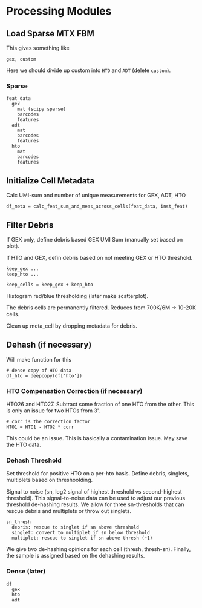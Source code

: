 
# Processing Modules

## Load Sparse MTX FBM
This gives something like

```gex, custom```

Here we should divide up custom into `HTO` and `ADT` (delete `custom`). 

### Sparse
```
feat_data
  gex
    mat (scipy sparse)
    barcodes
    features
  adt
    mat
    barcodes
    features    
  hto
    mat
    barcodes
    features        
```

## Initialize Cell Metadata
Calc UMI-sum and number of unique measurements for GEX, ADT, HTO

```
df_meta = calc_feat_sum_and_meas_across_cells(feat_data, inst_feat)
```

## Filter Debris
If GEX only, define debris based GEX UMI Sum (manually set based on plot). 

If HTO and GEX, defin debris based on not meeting GEX or HTO threshold. 

```
keep_gex ...
keep_hto ...

keep_cells = keep_gex + keep_hto
```

Histogram red/blue thresholding (later make scatterplot). 

The debris cells are permanently filtered. Reduces from 700K/6M -> 10-20K cells.

Clean up meta_cell by dropping metadata for debris.

## Dehash (if necessary)
Will make function for this 
```
# dense copy of HTO data
df_hto = deepcopy(df['hto'])
```

### HTO Compensation Correction (if necessary)
HTO26 and HTO27. Subtract some fraction of one HTO from the other. This is only an issue for two HTOs from 3'.

```
# corr is the correction factor
HTO1 = HTO1 - HTO2 * corr
```

This could be an issue. This is basically a contamination issue. May save the HTO data.

### Dehash Threshold
Set threshold for positive HTO on a per-hto basis. Define debris, singlets, multiplets based on threshoolding. 

Signal to noise (sn, log2 signal of highest threshold vs second-highest threshold). This signal-to-noise data can be used to adjust our previous threshold de-hashing results. We allow for three sn-thresholds that can rescue debris and multiplets or throw out singlets.  

```
sn_thresh
  debris: rescue to singlet if sn above threshold
  singlet: convert to multiplet if sn below threshold
  multiplet: rescue to singlet if sn above thresh (~1)
```

We give two de-hashing opinions for each cell (thresh, thresh-sn). Finally, the sample is assigned based on the dehashing results.  

### 








### Dense (later)
```
df
  gex
  hto
  adt
 ```
